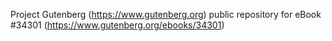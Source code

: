 Project Gutenberg (https://www.gutenberg.org) public repository for eBook #34301 (https://www.gutenberg.org/ebooks/34301)

